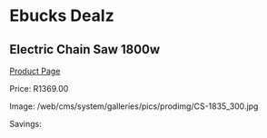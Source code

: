 
# Ebucks Dealz
## Electric Chain Saw 1800w
[Product Page](https://www.ebucks.com/web/shop/productSelected.do?prodId=373397717&catId=1235224419)

Price: R1369.00

Image: /web/cms/system/galleries/pics/prodimg/CS-1835_300.jpg

Savings: 


	